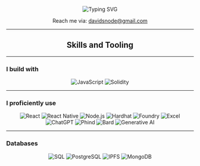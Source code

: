 <!-- Typing SVG Header -->
<p align="center">
  <img src="https://readme-typing-svg.herokuapp.com?size=35&duration=5500&color=164C78&vCenter=true&center=true&width=600&lines=Tech+Entrepreneur+Profile" alt="Typing SVG">
</p>

<p align="center">
  Reach me via: <a href="mailto:davidsnode@gmail.com">davidsnode@gmail.com</a>
</p>

---

<h2 align="center"> Skills and Tooling</h2>

---

### I build with
<p align="center">
  <img src="https://img.shields.io/badge/JavaScript-%23F7DF1E.svg?style=for-the-badge&logo=javascript&logoColor=black" alt="JavaScript"/>
  <img src="https://img.shields.io/badge/Solidity-%23363636.svg?style=for-the-badge&logo=solidity&logoColor=white" alt="Solidity"/>
</p>

---

### I proficiently use
<p align="center">
  <img src="https://img.shields.io/badge/React-%2361DAFB.svg?style=for-the-badge&logo=react&logoColor=black" alt="React"/>
  <img src="https://img.shields.io/badge/React_Native-%2361DAFB.svg?style=for-the-badge&logo=react&logoColor=black" alt="React Native"/>
  <img src="https://img.shields.io/badge/Node.js-%23339933.svg?style=for-the-badge&logo=nodedotjs&logoColor=white" alt="Node.js"/>
  <img src="https://img.shields.io/badge/Hardhat-2C2E3B.svg?style=for-the-badge&logo=ethereum&logoColor=white" alt="Hardhat"/>
  <img src="https://img.shields.io/badge/Foundry-%23000000.svg?style=for-the-badge&logo=foundry&logoColor=white" alt="Foundry"/>
  <img src="https://img.shields.io/badge/Excel-217346.svg?style=for-the-badge&logo=microsoft-excel&logoColor=white" alt="Excel"/>
  <img src="https://img.shields.io/badge/ChatGPT-%234A90E2.svg?style=for-the-badge&logo=openai&logoColor=white" alt="ChatGPT"/>
  <img src="https://img.shields.io/badge/Phind-%23007ACC.svg?style=for-the-badge&logo=phind&logoColor=white" alt="Phind"/>
  <img src="https://img.shields.io/badge/Bard-%230F9D58.svg?style=for-the-badge&logo=google&logoColor=white" alt="Bard"/>
  <img src="https://img.shields.io/badge/Generative_AI-5C2D91?style=for-the-badge&logo=ai&logoColor=white" alt="Generative AI"/>
</p>

---

### Databases
<p align="center">
  <img src="https://img.shields.io/badge/SQL-4479A1?style=for-the-badge&logo=sqlite&logoColor=white" alt="SQL"/>
  <img src="https://img.shields.io/badge/PostgreSQL-%23336791.svg?style=for-the-badge&logo=postgresql&logoColor=white" alt="PostgreSQL"/>
  <img src="https://img.shields.io/badge/IPFS-65C2CB.svg?style=for-the-badge&logo=ipfs&logoColor=white" alt="IPFS"/>
  <img src="https://img.shields.io/badge/MongoDB-%2347A248.svg?style=for-the-badge&logo=mongodb&logoColor=white" alt="MongoDB"/>
</p>

